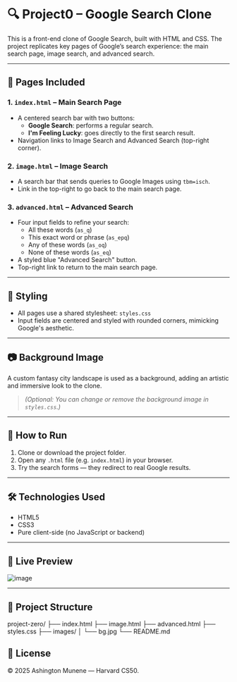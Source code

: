 # 🔍 Project0 – Google Search Clone

This is a front-end clone of Google Search, built with HTML and CSS. The project replicates key pages of Google’s search experience: the main search page, image search, and advanced search.

---

## 📁 Pages Included

### 1. `index.html` – Main Search Page
- A centered search bar with two buttons:
  - **Google Search**: performs a regular search.
  - **I'm Feeling Lucky**: goes directly to the first search result.
- Navigation links to Image Search and Advanced Search (top-right corner).

### 2. `image.html` – Image Search
- A search bar that sends queries to Google Images using `tbm=isch`.
- Link in the top-right to go back to the main search page.

### 3. `advanced.html` – Advanced Search
- Four input fields to refine your search:
  - All these words (`as_q`)
  - This exact word or phrase (`as_epq`)
  - Any of these words (`as_oq`)
  - None of these words (`as_eq`)
- A styled blue "Advanced Search" button.
- Top-right link to return to the main search page.

---

## 🎨 Styling

- All pages use a shared stylesheet: `styles.css`
- Input fields are centered and styled with rounded corners, mimicking Google's aesthetic.

---

## 📷 Background Image

A custom fantasy city landscape is used as a background, adding an artistic and immersive look to the clone.

> *(Optional: You can change or remove the background image in `styles.css`.)*

---

## 🚀 How to Run

1. Clone or download the project folder.
2. Open any `.html` file (e.g. `index.html`) in your browser.
3. Try the search forms — they redirect to real Google results.

---

## 🛠 Technologies Used

- HTML5
- CSS3
- Pure client-side (no JavaScript or backend)

---

## 📸 Live Preview 

![image](https://github.com/user-attachments/assets/d374114b-8014-4180-b38b-021b7c625a97)




---

## 📂 Project Structure

project-zero/
├── index.html
├── image.html
├── advanced.html
├── styles.css
├── images/
│ └── bg.jpg
└── README.md

## 📜 License

&copy; 2025 Ashington Munene — Harvard CS50.

